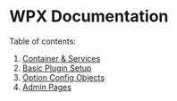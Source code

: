 # WPX Documentation

Table of contents:

1. [Container & Services](1.container-and-services.md)
1. [Basic Plugin Setup](2.plugin-setup.md)
1. [Option Config Objects](3.option-config-objects.md)
1. [Admin Pages](4.admin-pages.md)
